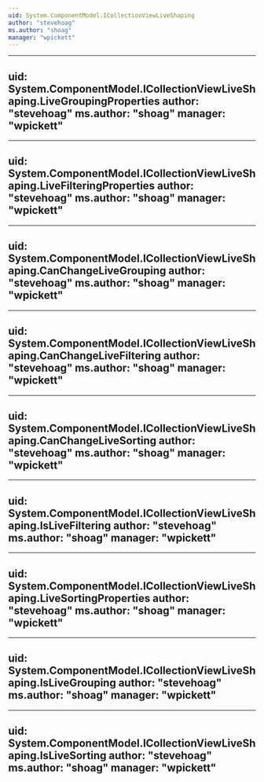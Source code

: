 ```yaml
---
uid: System.ComponentModel.ICollectionViewLiveShaping
author: "stevehoag"
ms.author: "shoag"
manager: "wpickett"
---
```


---
uid: System.ComponentModel.ICollectionViewLiveShaping.LiveGroupingProperties
author: "stevehoag"
ms.author: "shoag"
manager: "wpickett"
---

---
uid: System.ComponentModel.ICollectionViewLiveShaping.LiveFilteringProperties
author: "stevehoag"
ms.author: "shoag"
manager: "wpickett"
---

---
uid: System.ComponentModel.ICollectionViewLiveShaping.CanChangeLiveGrouping
author: "stevehoag"
ms.author: "shoag"
manager: "wpickett"
---

---
uid: System.ComponentModel.ICollectionViewLiveShaping.CanChangeLiveFiltering
author: "stevehoag"
ms.author: "shoag"
manager: "wpickett"
---

---
uid: System.ComponentModel.ICollectionViewLiveShaping.CanChangeLiveSorting
author: "stevehoag"
ms.author: "shoag"
manager: "wpickett"
---

---
uid: System.ComponentModel.ICollectionViewLiveShaping.IsLiveFiltering
author: "stevehoag"
ms.author: "shoag"
manager: "wpickett"
---

---
uid: System.ComponentModel.ICollectionViewLiveShaping.LiveSortingProperties
author: "stevehoag"
ms.author: "shoag"
manager: "wpickett"
---

---
uid: System.ComponentModel.ICollectionViewLiveShaping.IsLiveGrouping
author: "stevehoag"
ms.author: "shoag"
manager: "wpickett"
---

---
uid: System.ComponentModel.ICollectionViewLiveShaping.IsLiveSorting
author: "stevehoag"
ms.author: "shoag"
manager: "wpickett"
---
